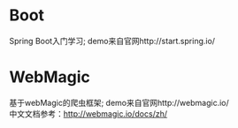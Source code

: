 # Boot
Spring Boot入门学习; demo来自官网http://start.spring.io/

# WebMagic
基于webMagic的爬虫框架; demo来自官网http://webmagic.io/<br>
中文文档参考：http://webmagic.io/docs/zh/
